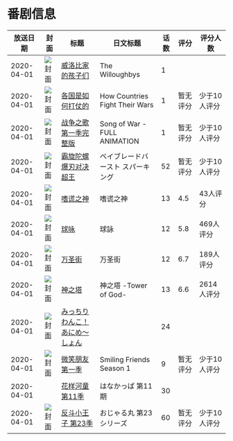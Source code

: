 # 番剧信息

|放送日期|封面|标题|日文标题|话数|评分|评分人数|
|---|---|---|---|---|---|---|
|2020-04-01|![封面](https://lain.bgm.tv/pic/cover/c/86/26/465177_BGeFb.jpg)|[威洛比家的孩子们](https://bangumi.tv/subject/465177)|The Willoughbys|1|||
|2020-04-01|![封面](https://lain.bgm.tv/pic/cover/c/fd/ce/390867_a639q.jpg)|[各国是如何打仗的](https://bangumi.tv/subject/390867)|How Countries Fight Their Wars|1|暂无评分|少于10人评分|
|2020-04-01|![封面](https://lain.bgm.tv/pic/cover/c/c0/39/349882_4M4c9.jpg)|[战争之歌 第一季完整版](https://bangumi.tv/subject/349882)|Song of War - FULL ANIMATION|1|暂无评分|少于10人评分|
|2020-04-01|![封面](https://lain.bgm.tv/pic/cover/c/8b/b5/302136_34J3O.jpg)|[霸旋陀螺 爆刃对决 超王](https://bangumi.tv/subject/302136)|ベイブレードバースト スパーキング|52|暂无评分|少于10人评分|
|2020-04-01|![封面](https://lain.bgm.tv/pic/cover/c/36/32/221172_I4cc3.jpg)|[嗜谎之神](https://bangumi.tv/subject/221172)|嗜谎之神|13|4.5|43人评分|
|2020-04-01|![封面](https://lain.bgm.tv/pic/cover/c/53/51/285117_gGhhg.jpg)|[球咏](https://bangumi.tv/subject/285117)|球詠|12|5.8|469人评分|
|2020-04-01|![封面](https://lain.bgm.tv/pic/cover/c/d8/32/291206_bE6ik.jpg)|[万圣街](https://bangumi.tv/subject/291206)|万圣街|12|6.7|189人评分|
|2020-04-01|![封面](https://lain.bgm.tv/pic/cover/c/24/04/300839_Tv41q.jpg)|[神之塔](https://bangumi.tv/subject/300839)|神之塔 -Tower of God-|13|6.6|2614人评分|
|2020-04-01|![封面](https://lain.bgm.tv/pic/cover/c/cb/02/302365_6Ye84.jpg)|[みっちりわんこ！あにめ～しょん](https://bangumi.tv/subject/302365)||24|||
|2020-04-01|![封面](https://lain.bgm.tv/pic/cover/c/50/7c/377774_kV10a.jpg)|[微笑朋友 第一季](https://bangumi.tv/subject/377774)|Smiling Friends Season 1|9|暂无评分|少于10人评分|
|2020-04-01||[花样河童 第11季](https://bangumi.tv/subject/414742)|はなかっぱ 第11期|30|||
|2020-04-01|![封面](https://lain.bgm.tv/pic/cover/c/a1/af/416315_9qdQD.jpg)|[反斗小王子 第23季](https://bangumi.tv/subject/416315)|おじゃる丸 第23シリーズ|60|暂无评分|少于10人评分|
